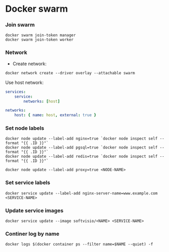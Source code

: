 # Docker swarm

### Join swarm

```shell
docker swarm join-token manager
docker swarm join-token worker
```

### Network

-   Create network:

```shell
docker network create --driver overlay --attachable swarm
```

Use host network:

```yaml
services:
    service:
	    networks: [host]

networks:
	host: { name: host, external: true }
```

### Set node labels

```shell
docker node update --label-add nginx=true `docker node inspect self --format "{{ .ID }}"`
docker node update --label-add pgsql=true `docker node inspect self --format "{{ .ID }}"`
docker node update --label-add redis=true `docker node inspect self --format "{{ .ID }}"`

docker node update --label-add proxy=true <NODE-NAME>
```

### Set service labels

```shell
docker service update --label-add nginx-server-name=www.example.com <SERVICE-NAME>
```

### Update service images

```shell
docker service update --image softvisio/<NAME> <SERVICE-NAME>
```

### Continer log by name

```shell
docker logs $(docker container ps --filter name=$NAME --quiet) -f
```
